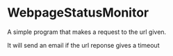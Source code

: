 # WebpageStatusMonitor
 
A simple program that makes a request to the url given.

It will send an email if the url reponse gives a timeout
